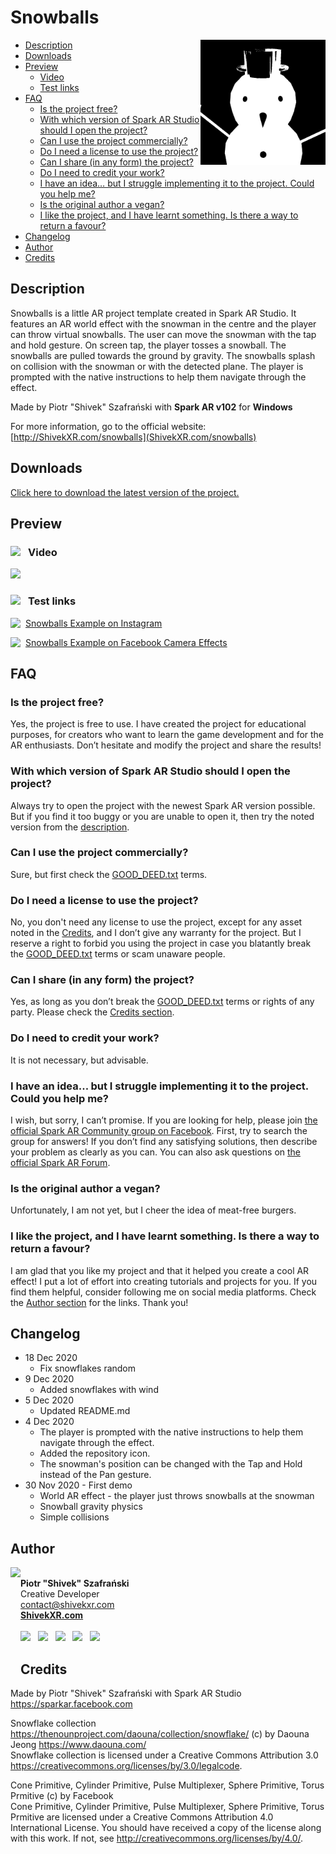 # Snowballs
<img src="https://raw.githubusercontent.com/ShivekXR/Snowballs/master/icon.png" align="right" width="200px"/>

- [Description](#description)
- [Downloads](#downloads)
- [Preview](#preview)
  - [Video](#video)
  - [Test links](#test-links)
- [FAQ](#faq)
  - [Is the project free?](#is-the-project-free)
  - [With which version of Spark AR Studio should I open the project?](#with-which-version-of-spark-ar-studio-should-i-open-the-project)
  - [Can I use the project commercially?](#can-i-use-the-project-commercially)
  - [Do I need a license to use the project?](#do-i-need-a-license-to-use-the-project)
  - [Can I share (in any form) the project?](#can-i-share-in-any-form-the-project)
  - [Do I need to credit your work?](#do-i-need-to-credit-your-work)
  - [I have an idea… but I struggle implementing it to the project. Could you help me?](#i-have-an-idea-but-i-struggle-implementing-it-to-the-project-could-you-help-me)
  - [Is the original author a vegan?](#is-the-original-author-a-vegan)
  - [I like the project, and I have learnt something. Is there a way to return a favour?](#i-like-the-project-and-i-have-learnt-something-is-there-a-way-to-return-a-favour)
- [Changelog](#changelog)
- [Author](#author)
- [Credits](#credits)

## Description
Snowballs is a little AR project template created in Spark AR Studio. It features an AR world effect with the snowman in the centre and the player can throw virtual snowballs. The user can move the snowman with the tap and hold gesture. On screen tap, the player tosses a snowball. The snowballs are pulled towards the ground by gravity. The snowballs splash on collision with the snowman or with the detected plane. The player is prompted with the native instructions to help them navigate through the effect.

Made by Piotr "Shivek" Szafrański with **Spark AR v102** for **Windows**

For more information, go to the official website: [http://ShivekXR.com/snowballs](ShivekXR.com/snowballs)

## Downloads
[Click here to download the latest version of the project.](https://github.com/ShivekXR/Snowballs/archive/master.zip)

## Preview
### <img src="https://shivekxr.com/git/youtube.png" align="left" width="28"/>Video
<a href="https://www.youtube.com/watch?v=U0IBOKmebTo" title="YouTube - Snowballs (Spark AR Game Example)"><img src="https://shivekxr.com/git/snowballs_yt.jpg"/></a>
### <p><img src="https://shivekxr.com/git/spark.png" align="left" width="28" padding="0"/>Test links</p>
<p><a href="https://www.instagram.com/ar/702651460442399/" title="Instagram filter"><img src="https://shivekxr.com/git/instagram.png" align="left" width="24"/>Snowballs Example on Instagram</a></p>
<p><a href="https://www.facebook.com/fbcameraeffects/tryit/702651460442399/" title="Facebook Camera Effects"><img src="https://shivekxr.com/git/facebook.png" align="left" width="24"/>Snowballs Example on Facebook Camera Effects</a></p>

## FAQ
### Is the project free?
Yes, the project is free to use. I have created the project for educational purposes, for creators who want to learn the game development and for the AR enthusiasts. Don’t hesitate and modify the project and share the results!
### With which version of Spark AR Studio should I open the project?
Always try to open the project with the newest Spark AR version possible. But if you find it too buggy or you are unable to open it, then try the noted version from the [description](#description).
### Can I use the project commercially?
Sure, but first check the [GOOD_DEED.txt](https://raw.githubusercontent.com/ShivekXR/Snowballs/master/GOOD_DEED.txt) terms.
### Do I need a license to use the project?
No, you don't need any license to use the project, except for any asset noted in the [Credits](#credits), and I don’t give any warranty for the project. But I reserve a right to forbid you using the project in case you blatantly break the [GOOD_DEED.txt](https://raw.githubusercontent.com/ShivekXR/Snowballs/master/GOOD_DEED.txt) terms or scam unaware people.
### Can I share (in any form) the project?
Yes, as long as you don’t break the [GOOD_DEED.txt](https://raw.githubusercontent.com/ShivekXR/Snowballs/master/GOOD_DEED.txt) terms or rights of any party. Please check the [Credits section](#credits).
### Do I need to credit your work?
It is not necessary, but advisable.
### I have an idea... but I struggle implementing it to the project. Could you help me?
I wish, but sorry, I can’t promise. If you are looking for help, please join [the official Spark AR Community group on Facebook](https://www.facebook.com/groups/SparkARcommunity). First, try to search the group for answers! If you don’t find any satisfying solutions, then describe your problem as clearly as you can. You can also ask questions on [the official Spark AR Forum](https://sparkar.facebook.com/forum).
### Is the original author a vegan?
Unfortunately, I am not yet, but I cheer the idea of meat-free burgers.
### I like the project, and I have learnt something. Is there a way to return a favour?
I am glad that you like my project and that it helped you create a cool AR effect! I put a lot of effort into creating tutorials and projects for you. If you find them helpful, consider following me on social media platforms. Check the [Author section](#author) for the links. Thank you!

## Changelog
- 18 Dec 2020
  - Fix snowflakes random
- 9 Dec 2020
  - Added snowflakes with wind
- 5 Dec 2020
  - Updated README.md
- 4 Dec 2020
  - The player is prompted with the native instructions to help them navigate through the effect.
  - Added the repository icon.
  - The snowman's position can be changed with the Tap and Hold instead of the Pan gesture.
- 30 Nov 2020 - First demo
  - World AR effect - the player just throws snowballs at the snowman
  - Snowball gravity physics
  - Simple collisions

## Author
<a href="https://ShivekXR.com" title="ShivekXR.com - Check my official website for more projects!"><img src="https://shivekxr.com/git/shivek.png" height="175px" align="left"/></a>
<br><b>Piotr "Shivek" Szafrański</b>
<br>Creative Developer
<br><a href="mailto:contact@shivekxr.com">contact@shivekxr.com</a>
<br><a href="https://ShivekXR.com" title="ShivekXR.com - Check my official website for more projects!"><b>ShivekXR.com</b></a>
<br>
<br><a href="https://www.facebook.com/ShivekXR" title="Like my Facebook profile"><img src="https://shivekxr.com/git/facebook.png" width="32px"/></a>
&nbsp;&nbsp;<a href="https://www.youtube.com/channel/UCY0Jnkgb4EEv3W77HmupJOg" title="Subscribe to my YouTube channel"><img src="https://shivekxr.com/git/youtube.png" width="32px"/></a>
&nbsp;&nbsp;<a href="https://www.instagram.com/ShivekXR" title="Follow me on Instagram"><img src="https://shivekxr.com/git/instagram.png" width="32px"/></a>
&nbsp;&nbsp;<a href="https://www.linkedin.com/in/PiotrSzafranski" title="Add me on LinkedIn"><img src="https://shivekxr.com/git/linkedin.png" width="32px"/></a>
&nbsp;&nbsp;<a href="https://twitter.com/ShivekXR" title="Follow me on Twitter"><img src="https://shivekxr.com/git/twitter.png" width="32px"/></a>

## Credits
Made by Piotr "Shivek" Szafrański with Spark AR Studio <https://sparkar.facebook.com>

Snowflake collection <https://thenounproject.com/daouna/collection/snowflake/> (c) by Daouna Jeong <https://www.daouna.com/>
<br>Snowflake collection is licensed under a Creative Commons Attribution 3.0 <https://creativecommons.org/licenses/by/3.0/legalcode>.

Cone Primitive, Cylinder Primitive, Pulse Multiplexer, Sphere Primitive, Torus Prmitive (c) by Facebook
<br>Cone Primitive, Cylinder Primitive, Pulse Multiplexer, Sphere Primitive, Torus Prmitive are licensed under a Creative Commons Attribution 4.0 International License.
You should have received a copy of the license along with this work. If not, see <http://creativecommons.org/licenses/by/4.0/>.
